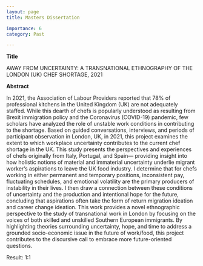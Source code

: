 ```yaml
---
layout: page
title: Masters Dissertation

importance: 6
category: Past

---
```


__Title__

AWAY FROM UNCERTAINTY: A TRANSNATIONAL ETHNOGRAPHY OF THE LONDON (UK) CHEF SHORTAGE, 2021 

__Abstract__ 

In 2021, the Association of Labour Providers reported that 78% of professional kitchens in the United Kingdom (UK) are not adequately staffed. While this dearth of chefs is popularly understood as resulting from Brexit immigration policy and the Coronavirus (COVID-19) pandemic, few scholars have analyzed the role of unstable work conditions in contributing to the shortage. Based on guided conversations, interviews, and periods of participant observation in London, UK, in 2021, this project examines the extent to which workplace uncertainty contributes to the current chef shortage in the UK. This study presents the perspectives and experiences of chefs originally from Italy, Portugal, and Spain— providing insight into how holistic notions of material and immaterial uncertainty underlie migrant worker’s aspirations to leave the UK food industry. I determine that for chefs working in either permanent and temporary positions, inconsistent pay, fluctuating schedules, and emotional volatility are the primary producers of instability in their lives. I then draw a connection between these conditions of uncertainty and the production and intentional hope for the future, concluding that aspirations often take the form of return migration ideation and career change ideation. This work provides a novel ethnographic perspective to the study of transnational work in London by focusing on the voices of both skilled and unskilled Southern European immigrants. By highlighting theories surrounding uncertainty, hope, and time to address a grounded socio-economic issue in the future of work/food, this project contributes to the discursive call to embrace more future-oriented questions. 

Result: 1:1
